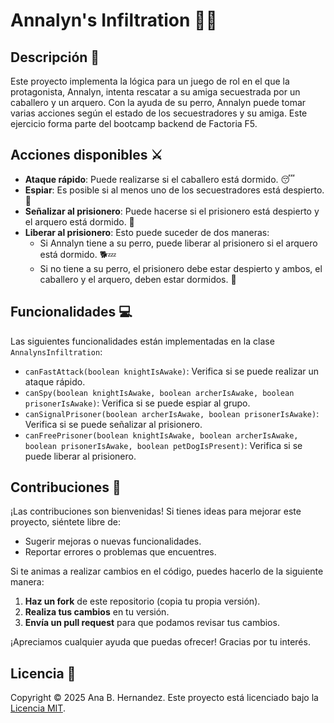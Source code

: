 # Annalyn's Infiltration 🏰🐶

## Descripción 📜
Este proyecto implementa la lógica para un juego de rol en el que la protagonista, Annalyn, intenta rescatar a su amiga secuestrada por un caballero y un arquero. Con la ayuda de su perro, Annalyn puede tomar varias acciones según el estado de los secuestradores y su amiga. Este ejercicio forma parte del bootcamp backend de Factoria F5.

## Acciones disponibles ⚔️
- **Ataque rápido**: Puede realizarse si el caballero está dormido. 😴
- **Espiar**: Es posible si al menos uno de los secuestradores está despierto. 👀
- **Señalizar al prisionero**: Puede hacerse si el prisionero está despierto y el arquero está dormido. 📣
- **Liberar al prisionero**: Esto puede suceder de dos maneras:
  - Si Annalyn tiene a su perro, puede liberar al prisionero si el arquero está dormido. 🐕💤
  - Si no tiene a su perro, el prisionero debe estar despierto y ambos, el caballero y el arquero, deben estar dormidos. 😬

## Funcionalidades 💻
Las siguientes funcionalidades están implementadas en la clase `AnnalynsInfiltration`:

- `canFastAttack(boolean knightIsAwake)`: Verifica si se puede realizar un ataque rápido.
- `canSpy(boolean knightIsAwake, boolean archerIsAwake, boolean prisonerIsAwake)`: Verifica si se puede espiar al grupo.
- `canSignalPrisoner(boolean archerIsAwake, boolean prisonerIsAwake)`: Verifica si se puede señalizar al prisionero.
- `canFreePrisoner(boolean knightIsAwake, boolean archerIsAwake, boolean prisonerIsAwake, boolean petDogIsPresent)`: Verifica si se puede liberar al prisionero.

## Contribuciones 🤝
¡Las contribuciones son bienvenidas! Si tienes ideas para mejorar este proyecto, siéntete libre de:

- Sugerir mejoras o nuevas funcionalidades.
- Reportar errores o problemas que encuentres.

Si te animas a realizar cambios en el código, puedes hacerlo de la siguiente manera:

1. **Haz un fork** de este repositorio (copia tu propia versión).
2. **Realiza tus cambios** en tu versión.
3. **Envía un pull request** para que podamos revisar tus cambios.

¡Apreciamos cualquier ayuda que puedas ofrecer! Gracias por tu interés.

## Licencia 📄
Copyright © 2025 Ana B. Hernandez.
Este proyecto está licenciado bajo la [Licencia MIT](https://opensource.org/licenses/MIT).


